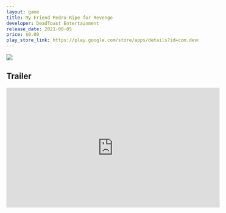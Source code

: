 ```yaml
---
layout: game
title: My Friend Pedro Ripe for Revenge
developer: DeadToast Entertainment
release_date: 2021-08-05
price: $0.00
play_store_link: https://play.google.com/store/apps/details?id=com.devolverdigital.myfriendpedro
---
```


<!-- Write your game description here. -->

<!-- Add your image embeds here. Remember to place images in assets/images/ -->
<img src="{{ 'assets/images/my_friend_pedro_gameplay.jpg' | relative_url }}" />
<!-- IMPORTANT: Please manually place the image file 'my_friend_pedro_gameplay.jpg' into the 'assets/images/' directory. -->

<!-- Optional: Add a rating section -->
<!-- ## My Rating
<!-- **Overall:** ⭐⭐⭐⭐☆ -->

<!-- Optional: Add a trailer section -->
## Trailer
<iframe width="560" height="315" src="https://www.youtube.com/embed/ri2RfC-ctUE?si=gdlEMD1yh8gKhsFc" title="YouTube video player" frameborder="0" allow="accelerometer; autoplay; clipboard-write; encrypted-media; gyroscope; picture-in-picture; web-share" referrerpolicy="strict-origin-when-cross-origin" allowfullscreen></iframe>